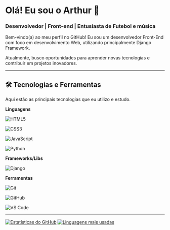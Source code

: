# Olá! Eu sou o Arthur 👋
### Desenvolvedor | Front-end | Entusiasta de Futebol e música

Bem-vindo(a) ao meu perfil no GitHub! Eu sou um desenvolvedor Front-End com foco em desenvolvimento Web, utilizando principalmente Django Framework.

Atualmente, busco oportunidades para aprender novas tecnologias e contribuir em projetos inovadores.

---

## 🛠️ Tecnologias e Ferramentas

Aqui estão as principais tecnologias que eu utilizo e estudo.

**Linguagens**

![HTML5](https://img.shields.io/badge/HTML5-E34F26?style=for-the-badge&logo=html5&logoColor=white)

![CSS3](https://img.shields.io/badge/CSS3-1572B6?style=for-the-badge&logo=css3&logoColor=white)

![JavaScript](https://img.shields.io/badge/JavaScript-F7DF1E?style=for-the-badge&logo=javascript&logoColor=black)

![Python](https://img.shields.io/badge/Python-3776AB?style=for-the-badge&logo=python&logoColor=white) 

**Frameworks/Libs**

![Django](https://img.shields.io/badge/Django-092E20?style=for-the-badge&logo=django&logoColor=green)

**Ferramentas**

![Git](https://img.shields.io/badge/GIT-E44C30?style=for-the-badge&logo=git&logoColor=white)

![GitHub](https://img.shields.io/badge/GitHub-100000?style=for-the-badge&logo=github&logoColor=white)

![VS Code](https://img.shields.io/badge/VS%20Code-007ACC?style=for-the-badge&logo=visual%20studio%20code&logoColor=white)


---

[![Estatísticas do GitHub](https://github-readme-stats.vercel.app/api?username=artulola&show_icons=true&theme=dracula&include_all_commits=true&count_private=true)](https://github.com/anuraghazra/github-readme-stats)
[![Linguagens mais usadas](https://github-readme-stats.vercel.app/api/top-langs/?username=artulola&layout=compact&theme=dracula)](https://github.com/anuraghazra/github-readme-stats)
